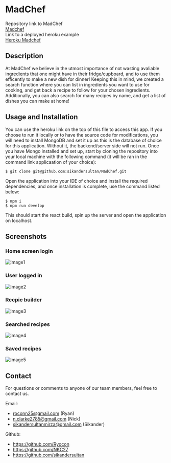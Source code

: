 # MadChef

Repository link to MadChef
<br>
[Madchef](https://github.com/sikandersultan/MadChef)
<br>
Link to a deployed heroku example
<br>
[Heroku Madchef](https://mad-chef.herokuapp.com/)

## Description

At MadChef we believe in the utmost importance of not wasting avaliable ingredients that one might have in their fridge/cupboard, and to use them efficently to make a new dish for dinner! Keeping this in mind, we created a search function where you can list in ingredients you want to use for cooking, and get back a recipe to follow for your chosen ingredients. Additionally, you can also search for many recipes by name, and get a list of dishes you can make at home! 

## Usage and Installation

You can use the heroku link on the top of this file to access this app. If you choose to run it locally or to have the source code for modifications, you will need to install MongoDB and set it up as this is the database of choice for this application. Without it, the backend/server side will not run. Once you have Mongo installed and set up, start by cloning the repository into your local machine with the following command (it will be ran in the command link applicaation of your choice):

```
$ git clone git@github.com:sikandersultan/MadChef.git
```

Open the application into your IDE of choice and install the required dependencies, and once installation is complete, use the command listed below:

```
$ npm i
$ npm run develop
```

This should start the react build, spin up the server and open the application on localhost.

## Screenshots

### Home screen login

![image1](./client/src/assets/loginScreen.png)

### User logged in

![image2](./client/src/assets/homeScreenUserLoggedIn.png)

### Recpie builder

![image3](./client/src/assets/recipeBuilder.png)

### Searched recipes

![image4](./client/src/assets/searchRecipes.png)

### Saved recipes

![image5](./client/src/assets/savedRecipes.png)

## Contact

For questions or comments to anyone of our team members, feel free to contact us.

Email:
- roconn25@gmail.com (Ryan)
- n.clarke2785@gmail.com (Nick)
- sikandersultanmirza@gmail.com (Sikander)

Github:
- https://github.com/Ryocon
- https://github.com/NKC27
- https://github.com/sikandersultan
